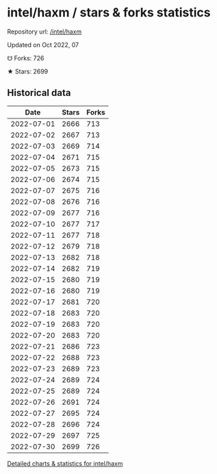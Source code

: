 # intel/haxm / stars & forks statistics

Repository url: [/intel/haxm](https://github.com/intel/haxm)

Updated on Oct 2022, 07

☋ Forks: 726

★ Stars: 2699

## Historical data
| Date | Stars | Forks |
|------|-------|-------|
| 2022-07-01 | 2666 | 713 | 
| 2022-07-02 | 2667 | 713 | 
| 2022-07-03 | 2669 | 714 | 
| 2022-07-04 | 2671 | 715 | 
| 2022-07-05 | 2673 | 715 | 
| 2022-07-06 | 2674 | 715 | 
| 2022-07-07 | 2675 | 716 | 
| 2022-07-08 | 2676 | 716 | 
| 2022-07-09 | 2677 | 716 | 
| 2022-07-10 | 2677 | 717 | 
| 2022-07-11 | 2677 | 718 | 
| 2022-07-12 | 2679 | 718 | 
| 2022-07-13 | 2682 | 718 | 
| 2022-07-14 | 2682 | 719 | 
| 2022-07-15 | 2680 | 719 | 
| 2022-07-16 | 2680 | 719 | 
| 2022-07-17 | 2681 | 720 | 
| 2022-07-18 | 2683 | 720 | 
| 2022-07-19 | 2683 | 720 | 
| 2022-07-20 | 2683 | 720 | 
| 2022-07-21 | 2686 | 723 | 
| 2022-07-22 | 2688 | 723 | 
| 2022-07-23 | 2689 | 723 | 
| 2022-07-24 | 2689 | 724 | 
| 2022-07-25 | 2689 | 724 | 
| 2022-07-26 | 2691 | 724 | 
| 2022-07-27 | 2695 | 724 | 
| 2022-07-28 | 2696 | 724 | 
| 2022-07-29 | 2697 | 725 | 
| 2022-07-30 | 2699 | 726 | 


[Detailed charts & statistics for intel/haxm](https://reviewgithub.com/rep/intel/haxm)
